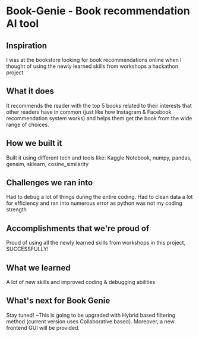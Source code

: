 # Book-Genie - Book recommendation AI tool

## Inspiration
I was at the bookstore looking for book recommendations online when I thought of using the newly learned skills from workshops a hackathon project

## What it does
It recommends the reader with the top 5 books related to their interests that other readers have in common (just like how Instagram & Facebook recommendation system works) and helps them get the book from the wide range of choices.

## How we built it
Built it using different tech and tools like: Kaggle Notebook, numpy, pandas, gensim, sklearn, cosine_similarity

## Challenges we ran into
Had to debug a lot of things during the entire coding. Had to clean data a lot for efficiency and ran into numerous error as python was not my coding strength

## Accomplishments that we're proud of
Proud of using all the newly learned skills from workshops in this project, SUCCESSFULLY!

## What we learned
A lot of new skills and improved coding & debugging abilities

## What's next for Book Genie
Stay tuned! 
~This is going to be upgraded with Hybrid based filtering method (current version uses Collaborative based). Moreover, a new frontend GUI will be provided.
